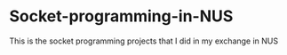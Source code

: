 # Socket-programming-in-NUS
This is the socket programming projects that I did in my exchange in NUS
